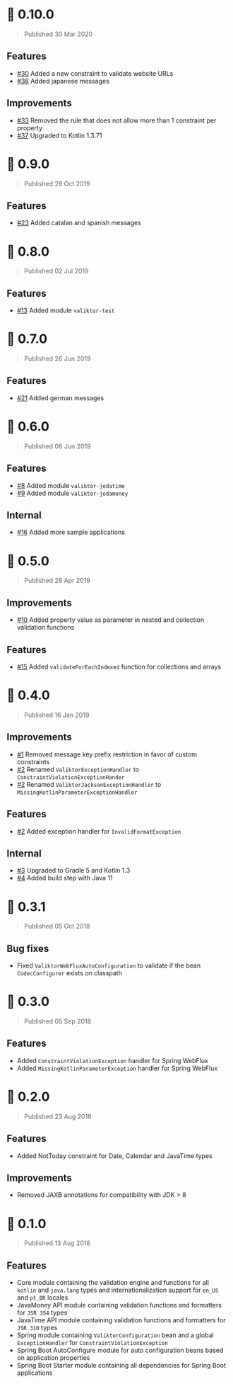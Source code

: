 # :rocket: 0.10.0
> Published 30 Mar 2020

## Features

* [#30](https://github.com/valiktor/valiktor/pull/30) Added a new constraint to validate website URLs 
* [#36](https://github.com/valiktor/valiktor/pull/36) Added japanese messages

## Improvements

* [#33](https://github.com/valiktor/valiktor/pull/33) Removed the rule that does not allow more than 1 constraint per property
* [#37](https://github.com/valiktor/valiktor/pull/37) Upgraded to Kotlin 1.3.71

# :rocket: 0.9.0
> Published 28 Oct 2019

## Features

* [#23](https://github.com/valiktor/valiktor/issues/23) Added catalan and spanish messages

# :rocket: 0.8.0
> Published 02 Jul 2019

## Features

* [#13](https://github.com/valiktor/valiktor/issues/13) Added module `valiktor-test`

# :rocket: 0.7.0
> Published 26 Jun 2019

## Features

* [#21](https://github.com/valiktor/valiktor/pull/21) Added german messages

# :rocket: 0.6.0
> Published 06 Jun 2019

## Features

* [#8](https://github.com/valiktor/valiktor/issues/8) Added module `valiktor-jodatime`
* [#9](https://github.com/valiktor/valiktor/issues/9) Added module `valiktor-jodamoney`

## Internal

* [#16](https://github.com/valiktor/valiktor/issues/16) Added more sample applications

# :rocket: 0.5.0
> Published 28 Apr 2019

## Improvements

* [#10](https://github.com/valiktor/valiktor/issues/10) Added property value as parameter in nested and collection validation functions

## Features

* [#15](https://github.com/valiktor/valiktor/issues/15) Added `validateForEachIndexed` function for collections and arrays

# :rocket: 0.4.0
> Published 16 Jan 2019

## Improvements

* [#1](https://github.com/valiktor/valiktor/issues/1) Removed message key prefix restriction in favor of custom constraints
* [#2](https://github.com/valiktor/valiktor/issues/2) Renamed `ValiktorExceptionHandler` to `ConstraintViolationExceptionHander`
* [#2](https://github.com/valiktor/valiktor/issues/2) Renamed `ValiktorJacksonExceptionHandler` to `MissingKotlinParameterExceptionHandler`

## Features

* [#2](https://github.com/valiktor/valiktor/issues/2) Added exception handler for `InvalidFormatException`

## Internal

* [#3](https://github.com/valiktor/valiktor/issues/3) Upgraded to Gradle 5 and Kotlin 1.3
* [#4](https://github.com/valiktor/valiktor/issues/4) Added build step with Java 11

# :rocket: 0.3.1
> Published 05 Oct 2018

## Bug fixes

* Fixed `ValiktorWebFluxAutoConfiguration` to validate if the bean `CodecConfigurer` exists on classpath

# :rocket: 0.3.0
> Published 05 Sep 2018

## Features

* Added `ConstraintViolationException` handler for Spring WebFlux
* Added `MissingKotlinParameterException` handler for Spring WebFlux

# :rocket: 0.2.0
> Published 23 Aug 2018

## Features

* Added NotToday constraint for Date, Calendar and JavaTime types

## Improvements

* Removed JAXB annotations for compatibility with JDK > 8

# :rocket: 0.1.0
> Published 13 Aug 2018

## Features

* Core module containing the validation engine and functions for all `kotlin` and `java.lang` types and internationalization support for `en_US` and `pt_BR` locales
* JavaMoney API module containing validation functions and formatters for `JSR 354` types
* JavaTime API module containing validation functions and formatters for `JSR 310` types
* Spring module containing `ValiktorConfiguration` bean and a global `ExceptionHandler` for `ConstraintViolationException`
* Spring Boot AutoConfigure module for auto configuration beans based on application properties
* Spring Boot Starter module containing all dependencies for Spring Boot applications

